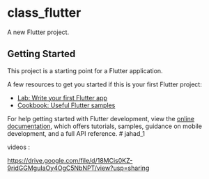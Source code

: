 # class_flutter

A new Flutter project.

## Getting Started

This project is a starting point for a Flutter application.

A few resources to get you started if this is your first Flutter project:

- [Lab: Write your first Flutter app](https://docs.flutter.dev/get-started/codelab)
- [Cookbook: Useful Flutter samples](https://docs.flutter.dev/cookbook)

For help getting started with Flutter development, view the
[online documentation](https://docs.flutter.dev/), which offers tutorials,
samples, guidance on mobile development, and a full API reference.
#   j a h a d _ 1 
 

videos : 

https://drive.google.com/file/d/18MCis0KZ-9ridGGMguIaOy4OgC5NbNPT/view?usp=sharing
 
